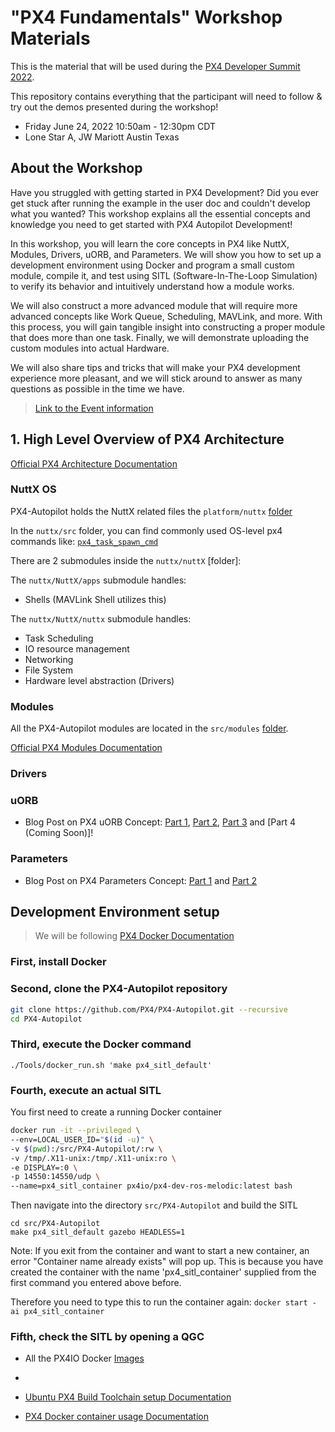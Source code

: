 # "PX4 Fundamentals" Workshop Materials

This is the material that will be used during the [PX4 Developer Summit 2022](https://events.linuxfoundation.org/px4-developer-summit/).

This repository contains everything that the participant will need to follow & try out the demos presented during the workshop!

-  Friday June 24, 2022 10:50am - 12:30pm CDT 
-  Lone Star A, JW Mariott Austin Texas

## About the Workshop

 Have you struggled with getting started in PX4 Development? Did you ever get stuck after running the example in the user doc and couldn't develop what you wanted? This workshop explains all the essential concepts and knowledge you need to get started with PX4 Autopilot Development!

In this workshop, you will learn the core concepts in PX4 like NuttX, Modules, Drivers, uORB, and Parameters. We will show you how to set up a development environment using Docker and program a small custom module, compile it, and test using SITL (Software-In-The-Loop Simulation) to verify its behavior and intuitively understand how a module works.

We will also construct a more advanced module that will require more advanced concepts like Work Queue, Scheduling, MAVLink, and more. With this process, you will gain tangible insight into constructing a proper module that does more than one task. Finally, we will demonstrate uploading the custom modules into actual Hardware.

We will also share tips and tricks that will make your PX4 development experience more pleasant, and we will stick around to answer as many questions as possible in the time we have. 

> [Link to the Event information](https://sched.co/12d8c)

## 1. High Level Overview of PX4 Architecture

[Official PX4 Architecture Documentation](https://docs.px4.io/master/en/concept/px4_systems_architecture.html)

### NuttX OS

PX4-Autopilot holds the NuttX related files the `platform/nuttx` [folder](https://github.com/PX4/PX4-Autopilot/tree/master/platforms/nuttx)

In the `nuttx/src` folder, you can find commonly used OS-level px4 commands like: [`px4_task_spawn_cmd`](https://github.com/PX4/PX4-Autopilot/blob/master/platforms/nuttx/src/px4/common/tasks.cpp#L58-L87)

There are 2 submodules inside the `nuttx/nuttX` [folder]:

The `nuttx/NuttX/apps` submodule handles:
- Shells (MAVLink Shell utilizes this)

The `nuttx/NuttX/nuttx` submodule handles:
- Task Scheduling
- IO resource management
- Networking
- File System
- Hardware level abstraction (Drivers)

### Modules

All the PX4-Autopilot modules are located in the `src/modules` [folder](https://github.com/PX4/PX4-Autopilot/tree/master/src/modules).

[Official PX4 Modules Documentation](https://docs.px4.io/master/en/modules/modules_main.html)


### Drivers

### uORB
- Blog Post on PX4 uORB Concept: [Part 1](https://px4.io/px4-uorb-explained-part-1/), [Part 2](https://px4.io/px4-uorb-explained-part-2/), [Part 3](https://px4.io/px4-uorb-explained-part-3-the-deep-stuff/) and [Part 4 (Coming Soon)]!



### Parameters
- Blog Post on PX4 Parameters Concept: [Part 1](https://px4.io/px4-parameters-part-1-overview/) and [Part 2](https://px4.io/px4-parameters-part-2-in-depth-guide/)



## Development Environment setup

> We will be following [PX4 Docker Documentation](https://docs.px4.io/master/en/test_and_ci/docker.html)

### First, install Docker

### Second, clone the PX4-Autopilot repository
```bash
git clone https://github.com/PX4/PX4-Autopilot.git --recursive
cd PX4-Autopilot
```

### Third, execute the Docker command

`./Tools/docker_run.sh 'make px4_sitl_default'`

### Fourth, execute an actual SITL

You first need to create a running Docker container

```bash
docker run -it --privileged \
--env=LOCAL_USER_ID="$(id -u)" \
-v $(pwd):/src/PX4-Autopilot/:rw \
-v /tmp/.X11-unix:/tmp/.X11-unix:ro \
-e DISPLAY=:0 \
-p 14550:14550/udp \
--name=px4_sitl_container px4io/px4-dev-ros-melodic:latest bash
```

Then navigate into the directory `src/PX4-Autopilot` and build the SITL

```
cd src/PX4-Autopilot
make px4_sitl_default gazebo HEADLESS=1
```

Note: If you exit from the container and want to start a new container, an error "Container name already exists" will pop up. This is because you have created the container with the name 'px4_sitl_container' supplied from the first command you entered above before.

Therefore you need to type this to run the container again:
`docker start -ai px4_sitl_container`

### Fifth, check the SITL by opening a QGC

- All the PX4IO Docker [Images](https://hub.docker.com/u/px4io/)
- 

- [Ubuntu PX4 Build Toolchain setup Documentation](https://docs.px4.io/master/en/dev_setup/dev_env_linux_ubuntu.html#gazebo-jmavsim-and-nuttx-pixhawk-targets)
- [PX4 Docker container usage Documentation](https://docs.px4.io/master/en/test_and_ci/docker.html#use-the-docker-container)

